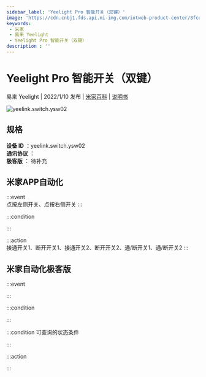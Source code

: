 ```yaml
---
sidebar_label: 'Yeelight Pro 智能开关（双键）'
image: 'https://cdn.cnbj1.fds.api.mi-img.com/iotweb-product-center/8fcd5b4a41e66eb68ebc43b562e27f55_1625474475021.png?GalaxyAccessKeyId=AKVGLQWBOVIRQ3XLEW&Expires=9223372036854775807&Signature=R9j9PWhIEH9tvRwW7Lm+dZfT2LM='
keywords: 
 - 米家
 - 易来 Yeelight
 - Yeelight Pro 智能开关（双键）
description : ''
---
```

# Yeelight Pro 智能开关（双键）

易来 Yeelight | 2022/1/10 发布 | [米家百科](https://home.mi.com/webapp/content/baike/product/index.html?model=yeelink.switch.ysw02) | [说明书](https://home.mi.com/views/introduction.html?model=yeelink.switch.ysw02&region=cn)

![yeelink.switch.ysw02](https://cdn.cnbj1.fds.api.mi-img.com/iotweb-product-center/8fcd5b4a41e66eb68ebc43b562e27f55_1625474475021.png?GalaxyAccessKeyId=AKVGLQWBOVIRQ3XLEW&Expires=9223372036854775807&Signature=R9j9PWhIEH9tvRwW7Lm+dZfT2LM=)

## 规格  
> 
**设备 ID** ：yeelink.switch.ysw02  
**通讯协议** ：  
**极客版**  ： 待补充 


## 米家APP自动化  

:::event  
点按左侧开关、点按右侧开关
:::

:::condition  

:::

:::action   
接通开关1、断开开关1、接通开关2、断开开关2、通/断开关1、通/断开关2
:::

## 米家自动化极客版  

:::event  

:::

:::condition  

:::

:::condition 可查询的状态条件  

:::

:::action  

:::

        
